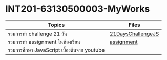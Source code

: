# INT201-63130500003-MyWorks

| Topics                        | Files                                  |
| ----------------------------- | -------------------------------------- |
| รวมการทำ challenge 21 วัน      | [21DaysChallengeJS](https://github.com/winnerkypt/INT201-63130500003-MyWorks/tree/main/21DayChallengeJS)   |
| รวมการทำ assignment ในห้องเรียน | [assignment](https://github.com/winnerkypt/INT201-63130500003-MyWorks/tree/main/assignment) |
| รวมการศึกษา JavaScript เบื้องต้นจาก youtube | 

